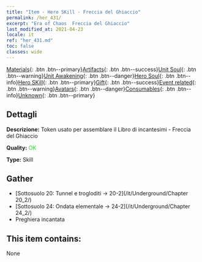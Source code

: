 ```yaml
---
title: "Item - Hero SKill - Freccia del Ghiaccio"
permalink: /her_431/
excerpt: "Era of Chaos  Freccia del Ghiaccio"
last_modified_at: 2021-04-23
locale: it
ref: "her_431.md"
toc: false
classes: wide
---
```

 [Materials](/ItemsIT/){: .btn .btn--primary}[Artifacts](/ItemsIT/Artifacts/){: .btn .btn--success}[Unit Soul](/ItemsIT/UnitSoul/){: .btn .btn--warning}[Unit Awakening](/ItemsIT/UnitAwakening/){: .btn .btn--danger}[Hero Soul](/ItemsIT/HeroSoul/){: .btn .btn--info}[Hero SKill](/ItemsIT/HeroSkill/){: .btn .btn--primary}[Gift](/ItemsIT/Gift/){: .btn .btn--success}[Event related](/ItemsIT/Events/){: .btn .btn--warning}[Avatars](/ItemsIT/Avatars/){: .btn .btn--danger}[Consumables](/ItemsIT/Consumables/){: .btn .btn--info}[Unknown](/ItemsIT/Unknown/){: .btn .btn--primary}

## Dettagli
 **Descrizione:** Token usato per assemblare il Libro di incantesimi - Freccia del Ghiaccio

 **Quality:** <span style="color: #32CD32">OK</span>

 **Type:** Skill

## Gather

*    [Sottosuolo 20: Tunnel e trogloditi -> 20-2](/it/Underground/Chapter 20_2/) 
*    [Sottosuolo 24: Ondata elementale -> 24-2](/it/Underground/Chapter 24_2/) 
*    Preghiera incantata 

## This item contains:

  None

